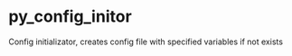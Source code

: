 # py_config_initor
Config initializator, creates config file with specified variables if not exists
